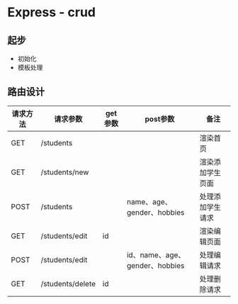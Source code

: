 # Express - crud

## 起步

- 初始化
- 模板处理

## 路由设计

| 请求方法 | 请求参数         | get参数 | post参数                       | 备注             |
| -------- | ---------------- | ------- | ------------------------------ | ---------------- |
| GET      | /students        |         |                                | 渲染首页         |
| GET      | /students/new    |         |                                | 渲染添加学生页面 |
| POST     | /students        |         | name、age、gender、hobbies     | 处理添加学生请求 |
| GET      | /students/edit   | id      |                                | 渲染编辑页面     |
| POST     | /students/edit   |         | id、name、age、gender、hobbies | 处理编辑请求     |
| GET      | /students/delete | id      |                                | 处理删除请求     |
